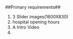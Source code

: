##Primary requirements##
1. 3 Slider images(1600X830)
2. hospital opening hours
3. A Intro Video
4. 
